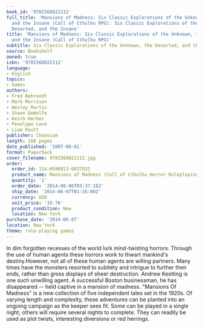 ```yaml
---
book_id: '9781568822112'
full_title: 'Mansions of Madness: Six Classic Explorations of the Unknown, the Deserted,
  and the Insane (Call of Cthulhu RPG): Six Classic Explorations of the Unknown, the
  Deserted, and the Insane'
title: 'Mansions of Madness: Six Classic Explorations of the Unknown, the Deserted,
  and the Insane (Call of Cthulhu RPG)'
subtitle: Six Classic Explorations of the Unknown, the Deserted, and the Insane
source: Bookshelf
owned: true
isbn: '9781568822112'
language:
- English
topics:
- Games
authors:
- Fred Behrendt
- Mark Morrison
- Wesley Martin
- Shawn DeWolfe
- Keith Herber
- Penelope Love
- Liam Routt
publisher: Chaosium
length: 160 pages
date_published: '2007-06-01'
format: Paperback
cover_filename: 9781568822112.jpg
order:
  order_id: 114-0590813-0837032
  product_name: Mansions of Madness (Call of Cthulhu Horror Roleplaying, 1920s Era)
  quantity: '1'
  order_date: '2014-06-06T03:37:18Z'
  ship_date: '2014-06-07T01:16:00Z'
  currency: USD
  unit_price: '19.76'
  product_condition: New
  location: New York
purchase_date: '2014-06-07'
location: New York
theme: role-playing games
---
```

In dim forgotten recesses of the world lurk mind-twisting horrors. Through the use of human agents these horrors work to thwart mankind's destiny.However, not all of these human agents are willing partners. Many times have the monsters resorted to subtlety and intrigue to further their ends, rather than gross displays of sheer destruction.
Andrew Keetling is one such unwilling agent. A successful Boston businessman, he has disappeared -- held captive in a mansion of madness.
"Mansions Of Madness" is a new collection of five independent tales set in the 1920s. Of varying length and complexity, these adventures can be planted into an ongoing campaign as the keeper sees fit. Some can be played in a single night; others will require several nights to complete. They can readily be used as plot twists, interesting diversions or red herrings.
